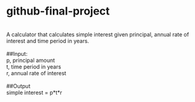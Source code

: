 # github-final-project
<br/>
A calculator that calculates simple interest given principal, annual rate of interest and time period in years.<br/><br/>
##Input:<br/>
   p, principal amount<br/>
   t, time period in years<br/>
   r, annual rate of interest<br/><br/>
##Output<br/>
   simple interest = p*t*r
